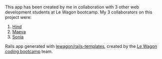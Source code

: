 This app has been created by me in collaboration with 3 other web development students at Le Wagon bootcamp. My 3 collaborators on this project were:

1. [Hind](https://kitt.lewagon.com/alumni/HindNouni)
2. [Maeva](https://kitt.lewagon.com/alumni/mlaurent83)
3. [Sonia](https://kitt.lewagon.com/alumni/Soniafra93)

Rails app generated with [lewagon/rails-templates](https://github.com/lewagon/rails-templates), created by the [Le Wagon coding bootcamp](https://www.lewagon.com) team.



